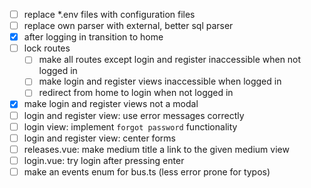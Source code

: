 - [ ] replace *.env files with configuration files
- [ ] replace own parser with external, better sql parser
- [x] after logging in transition to home
- [ ] lock routes
    - [ ] make all routes except login and register inaccessible when not logged in
    - [ ] make login and register views inaccessible when logged in
    - [ ] redirect from home to login when not logged in
- [x] make login and register views not a modal
- [ ] login and register view: use error messages correctly
- [ ] login view: implement `forgot password` functionality
- [ ] login and register view: center forms
- [ ] releases.vue: make medium title a link to the given medium view
- [ ] login.vue: try login after pressing enter
- [ ] make an events enum for bus.ts (less error prone for typos)